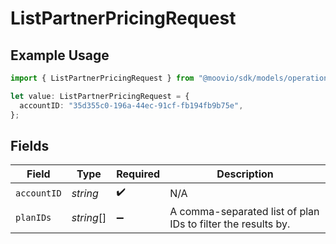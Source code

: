# ListPartnerPricingRequest

## Example Usage

```typescript
import { ListPartnerPricingRequest } from "@moovio/sdk/models/operations";

let value: ListPartnerPricingRequest = {
  accountID: "35d355c0-196a-44ec-91cf-fb194fb9b75e",
};
```

## Fields

| Field                                                        | Type                                                         | Required                                                     | Description                                                  |
| ------------------------------------------------------------ | ------------------------------------------------------------ | ------------------------------------------------------------ | ------------------------------------------------------------ |
| `accountID`                                                  | *string*                                                     | :heavy_check_mark:                                           | N/A                                                          |
| `planIDs`                                                    | *string*[]                                                   | :heavy_minus_sign:                                           | A comma-separated list of plan IDs to filter the results by. |
